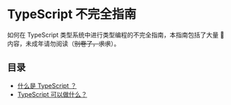 # TypeScript 不完全指南

如何在 TypeScript 类型系统中进行类型编程的不完全指南，本指南包括了大量 🔞 内容，未成年请勿阅读（~~别卷了，求求~~）。

## 目录

* [什么是 TypeScript ？](./zh-Hans/What%20is%20TypeScript%3F.md)
* [TypeScript 可以做什么？](./zh-Hans/What%20can%20TypeScript%20do%3F.md)
